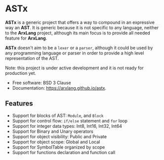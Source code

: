 # ASTx

**ASTx** is a generic project that offers a way to compound in an
expressive way an **AST**. It is generic because it is not specific
to any language, neither to the **ArxLang** project,
although its main focus is to provide all needed feature for **ArxLang**.

**ASTx** doesn't aim to be a `lexer` or a `parser`, although it could
be used by any programming language or parser in order to provide a
high level representation of the AST.

Note: this project is under active development and
it is not ready for production yet.

- Free software: BSD 3 Clause
- Documentation: https://arxlang.github.io/astx.

## Features

- Support for blocks of AST: `Module`, and `Block`
- Support for control flow: `if/else` statement and `for` loop
- Support for integer data types: Int8, Int16, Int32, Int64
- Support for Binary and Unary operators
- Support for object visibility: Public and Private
- Support for object scope: Global and Local
- Support for SymbolTable organized by scope
- Support for functions declaration and function call

